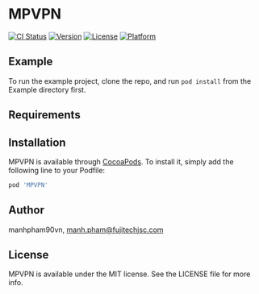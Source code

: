 # MPVPN

[![CI Status](https://travis-ci.com/manhpham90vn/MPVPN.svg?branch=master)](https://travis-ci.org/manhpham90vn/MPVPN)
[![Version](https://img.shields.io/cocoapods/v/MPVPN.svg?style=flat)](https://cocoapods.org/pods/MPVPN)
[![License](https://img.shields.io/cocoapods/l/MPVPN.svg?style=flat)](https://cocoapods.org/pods/MPVPN)
[![Platform](https://img.shields.io/cocoapods/p/MPVPN.svg?style=flat)](https://cocoapods.org/pods/MPVPN)

## Example

To run the example project, clone the repo, and run `pod install` from the Example directory first.

## Requirements

## Installation

MPVPN is available through [CocoaPods](https://cocoapods.org). To install
it, simply add the following line to your Podfile:

```ruby
pod 'MPVPN'
```

## Author

manhpham90vn, manh.pham@fujitechjsc.com

## License

MPVPN is available under the MIT license. See the LICENSE file for more info.
